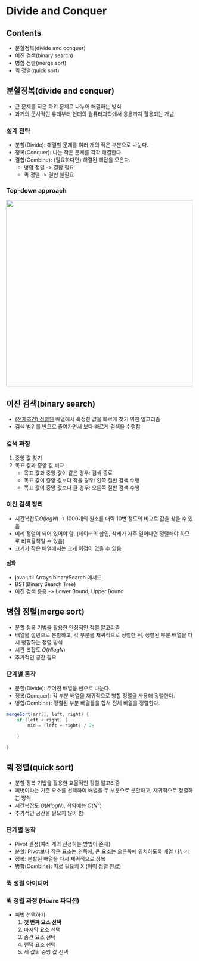 # Divide and Conquer

## Contents
* 분할정복(divide and conquer)
* 이진 검색(binary search)
* 병합 정렬(merge sort)
* 퀵 정렬(quick sort)

## 분할정복(divide and conquer)
* 큰 문제를 작은 하위 문제로 나누어 해결하는 방식
* 과거의 군사적인 유래부터 현대의 컴퓨터과학에서 응용까지 활용되는 개념

### 설계 전략
* 분할(Divide): 해결할 문제를 여러 개의 작은 부분으로 나눈다.
* 정복(Conquer): 나눈 작은 문제를 각각 해결한다.
* 결합(Combine): (필요하다면) 해결된 해답을 모은다.
  * 병합 정렬 -> 결합 필요
  * 퀵 정렬 -> 결합 불필요


### Top-down approach

<img src = "https://www.interviewbit.com/blog/wp-content/uploads/2022/06/What-is-Divide-and-Conquer-768x599.png" width = 500>

<br>



## 이진 검색(binary search)
* <ins>(전제조건) 정렬된</ins> 배열에서 특정한 값을 빠르게 찾기 위한 알고리즘
* 검색 범위를 반으로 줄여가면서 보다 빠르게 검색을 수행함

### 검색 과정
1. 중앙 값 찾기
2. 목표 값과 중앙 값 비교
   * 목표 값과 중앙 값이 같은 경우: 검색 종료
   * 목표 값이 중앙 값보다 작을 경우: 왼쪽 절반 검색 수행
   * 목표 값이 중앙 값보다 클 경우: 오른쪽 절반 검색 수행


### 이진 검색 정리
* 시간복잡도$O(logN)$ -> 1000개의 원소를 대략 10번 정도의 비교로 값을 찾을 수 있음
* 미리 정렬이 되어 있어야 함. (데이터의 삽입, 삭제가 자주 일어나면 정렬해야 하므로 비효율적일 수 있음)
* 크기가 작은 배열에서는 크게 이점이 없을 수 있음

#### 심화
* java.util.Arrays.binarySearch 메서드
* BST(Binary Search Tree)
* 이진 검색 응용 -> Lower Bound, Upper Bound


## 병합 정렬(merge sort)
* 분할 정복 기법을 활용한 안정적인 정렬 알고리즘
* 배열을 절반으로 분할하고, 각 부분을 재귀적으로 정렬한 뒤, 정렬된 부분 배열을 다시 병합하는 정렬 방식
* 시간 복잡도 $O(N logN)$
* 추가적인 공간 필요

### 단계별 동작
* 분할(Divide): 주어진 배열을 반으로 나눈다.
* 정복(Conquer): 각 부분 배열을 재귀적으로 병합 정렬을 사용해 정렬한다.
* 병합(Combine): 정렬된 부분 배열들을 합쳐 전체 배열을 정렬한다.

```java
mergeSort(arr[], left, right) {
    if (left < right) {
        mid = (left + right) / 2;

    }
        
}
```

## 퀵 정렬(quick sort)

* 분할 정복 기법을 활용한 효율적인 정렬 알고리즘
* 피벗이라는 기준 요소를 선택하여 배열을 두 부분으로 분할하고, 재귀적으로 정렬하는 방식
* 시간복잡도 $O(NlogN)$, 최악에는 $O(N^2)$
* 추가적인 공간을 필요치 않아 함


### 단계별 동작
* Pivot 결정(여러 개의 선정하는 방법이 존재)
* 분할: Pivot보다 작은 요소는 왼쪽에, 큰 요소는 오른쪽에 위치하도록 배열 나누기
* 정복: 분할된 배열을 다시 재귀적으로 정복
* 병합(Combine): 따로 필요치 X (이미 정렬 완료)


### 퀵 정렬 아이디어


### 퀵 정렬 과정 (Hoare 파티션)
* 피벗 선택하기
  1. __첫 번쨰 요소 선택__
  2. 마지막 요소 선택
  3. 중간 요소 선택
  4. 랜덤 요소 선택
  5. 세 값의 중앙 값 선택